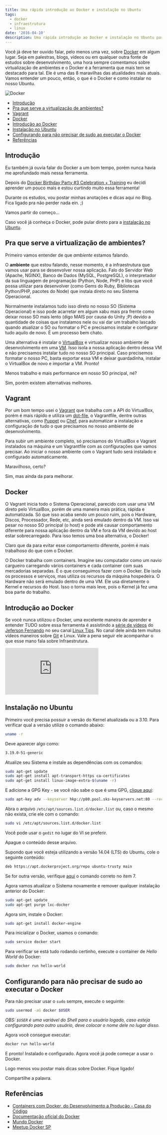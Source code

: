 ```yaml
---
title: Uma rápida introdução ao Docker e instalação no Ubuntu
tags:
  - docker
  - infraestrutura
  - linux
date: '2016-04-10'
description: Uma rápida introdução ao Docker e instalação no Ubuntu para iniciantes. Dicas para não precisar de sudo ao executar o Docker e como iniciar o Docker junto com o Sistema Operacional.
---
```


Você já deve ter ouvido falar, pelo menos uma vez, sobre [Docker](https://www.docker.com/) em algum lugar. Seja em palestras, blogs, vídeos ou em qualquer outra fonte de estudos sobre desenvolvimento, uma hora sempre comentamos sobre virtualização de ambientes e o Docker é a ferramenta que mais tem se destacado para tal. Ele é uma das 8 maravilhas das atualidades mais atuais. Vamos entender um pouco, então, o que é o Docker e como instalar no nosso Ubuntu.

![Docker](/images/posts/docker.png)

<!-- vscode-markdown-toc -->
* [Introdução](#Introduo)
* [Pra que serve a virtualização de ambientes?](#Praqueserveavirtualizaodeambientes)
* [Vagrant](#Vagrant)
* [Docker](#Docker)
* [Introdução ao Docker](#IntroduoaoDocker)
* [Instalação no Ubuntu](#InstalaonoUbuntu)
* [Configurando para não precisar de sudo ao executar o Docker](#ConfigurandoparanoprecisardesudoaoexecutaroDocker)
* [Referências](#Referncias)

<!-- vscode-markdown-toc-config
	numbering=false
	autoSave=true
	/vscode-markdown-toc-config -->
<!-- /vscode-markdown-toc -->


## <a name='Introduo'></a>Introdução

Eu também já ouvia falar do Docker a um bom tempo, porém nunca havia me aprofundado mais nessa ferramenta.

Depois do [Docker Birthday Party #3 Celebration + Training](https://www.meetup.com/pt-BR/Docker-Sao-Paulo/events/229053547/) eu decidi aprender um pouco mais e estou curtindo muito essa ferramenta!

Durante os estudos, vou postar minhas anotações e dicas aqui no Blog. Fica ligado pra não perder nada ein. ;)

Vamos partir do começo...

Caso você já conheça o Docker, pode pular direto para a [instalação no Ubuntu](#Instala_E7_E3o_no_Ubuntu).

## <a name='Praqueserveavirtualizaodeambientes'></a>Pra que serve a virtualização de ambientes?

Primeiro vamos entender de que *ambiente* estamos falando.

O **ambiente** que estou falando, nesse momento, é a infraestrutura que vamos usar para se desenvolver nossa aplicação. Falo do Servidor Web (Apache, NGINX), Banco de Dados (MySQL, PostgreSQL), o interpretador da sua linguagem de programação (Python, Node, PHP) e libs que você possa utilizar para desenvolver (como Gems do Ruby, Bibliotecas Python/PHP, pacotes do Node) que instala direto no seu Sistema Operacional.

Normalmente instalamos tudo isso direto no nosso SO (Sistema Operacional) e isso pode acarretar em algum xabu mais pra frente como deixar nosso SO mais lento (digo MAIS por causa do Unity ;P) devido a quantidade de coisas que instalamos nele ou vai dar um trabalho lascado quando atualizar o SO ou formatar o PC e precisamos instalar e configurar tudo aquilo de novo. É um processo bem chato.

Uma alternativa é instalar o [VirtualBox](https://www.virtualbox.org/) e virtualizar nosso ambiente de desenvolvimento em uma [VM](https://pt.wikipedia.org/wiki/M%C3%A1quina_virtual). Isso isola a nossa aplicação dentro dessa VM e não precisamos instalar tudo no nosso SO principal. Caso precisemos formatar o nosso PC, basta exportar essa VM e deixar guardadinha, instalar o VirtualBox de novo e importar a VM. Pronto!

Menos trabalho e mais performance em nosso SO principal, né?

Sim, porém existem alternativas melhores.



## <a name='Vagrant'></a>Vagrant

Por um bom tempo usei o [Vagrant](/posts/vagrant-introducao-instalacao/) que trabalha com a API do VirtualBox, porém é mais rápido e utiliza um [dot-file](https://en.wikipedia.org/wiki/Dot-file), o Vagrantfile, dentre outras alternativas, como [Puppet](https://puppet.com/) ou [Chef](https://www.chef.io/), para automatizar a instalação e configuração de tudo o que precisamos no nosso ambiente de desenvolvimento.

Para subir um ambiente completo, só precisamos do VirtualBox e Vagrant instalados na máquina e um Vagrantfile com as configurações que vamos precisar. Ao iniciar o nosso ambiente com o Vagrant tudo será instalado e configurado automaticamente.

Maravilhoso, certo?

Sim, mas ainda da para melhorar.

## <a name='Docker'></a>Docker

O Vagrant inicia todo o Sistema Operacional, parecido com usar uma VM direto pelo VirtualBox, porém de uma maneira mais prática, rápida e automatizada. Só que isso acaba sendo um pouco ruim, pois o Hardware, Discos, Processador, Rede, etc, ainda será emulado dentro da VM. Isso vai pesar no nosso SO principal (o host) e pode até causar comportamento diferente para nossa aplicação dentro da VM e fora da VM devido ao host estar sobrecarregado. Para isso temos uma boa alternativa, o Docker!

Claro que da para evitar esse comportamento diferente, porém é mais trabalhoso do que com o Docker.

O Docker trabalha com containers. Imagine seu computador como um navio cargueiro carregando vários containers e cada container com suas mercadorias separadas. É o que conseguimos fazer com o Docker. Ele isola os processos e serviços, mas utiliza os recursos da máquina hospedeira. O Hardware não será emulado dentro de uma VM. Ele usa diretamente o Kernel e recursos do Host. Isso o torna mais leve, pois o Kernel já fez uma boa parte do trabalho.

## <a name='IntroduoaoDocker'></a>Introdução ao Docker

Se você nunca utilizou o Docker, uma excelente maneira de aprender e entender TUDO sobre essa ferramenta é assistindo a [série de vídeos](https://www.youtube.com/watch?v=0cDj7citEjE) do [Jeferson Fernando](https://twitter.com/badtux_) no seu canal [Linux Tips](https://www.youtube.com/channel/UCJnKVGmXRXrH49Tvrx5X0Sw). No canal dele ainda tem muitos vídeos maneiros sobre [Git](https://www.youtube.com/watch?v=_aj3hsEh9iw) e Linux. Vale a pena seguir ele acompanhar o que esse mano fala sobre Infraestrutura.

<iframe src="https://www.youtube.com/embed/0cDj7citEjE" frameborder="0" allowfullscreen></iframe>

## <a name='InstalaonoUbuntu'></a>Instalação no Ubuntu

Primeiro você precisa possuir a versão do Kernel atualizada ou a 3.10. Para verificar qual a versão utilize o comando abaixo:

```bash
uname -r
```

Deve aparecer algo como:

```bash
3.19.0-51-generic
```

Atualize seu Sistema e instale as dependências  com os comandos:

```bash
sudo apt-get update
sudo apt-get install apt-transport-https ca-certificates
sudo apt-get install linux-image-extra-$(uname -r)
```

E adicione a GPG Key - se você não sabe o que é uma GPG, [clique aqui](https://pt.wikipedia.org/wiki/GNU_Privacy_Guard):

```bash
sudo apt-key adv --keyserver hkp://p80.pool.sks-keyservers.net:80 --recv-keys 58118E89F3A912897C070ADBF76221572C52609D
```

Abra o arquivo `/etc/apt/sources.list.d/docker.list` ou, caso o mesmo não exista, crie ele com o comando:

```bash
sudo vi /etc/apt/sources.list.d/docker.list
```

Você pode usar o `gedit` no lugar do VI se preferir.

Apague o conteúdo desse arquivo.

Supondo que você esteja utilizando a versão 14.04 (LTS) do Ubuntu, cole o seguinte conteúdo:

```bash
deb https://apt.dockerproject.org/repo ubuntu-trusty main
```

Se for outra versão, verifique [aqui](https://docs.docker.com/engine/installation/linux/ubuntulinux/) o comando correto no item 7.

Agora vamos atualizar o Sistema novamente e remover qualquer instalação anterior do Docker:

```bash
sudo apt-get update
sudo apt-get purge lxc-docker
```

Agora sim, instale o Docker:

```bash
sudo apt-get install docker-engine
```

Para inicializar o Docker, usamos o comando:

```bash
sudo service docker start
```

Para verificar se está tudo rodando certinho, execute o container de *Hello World* do Docker:

```bash
sudo docker run hello-world
```

## <a name='ConfigurandoparanoprecisardesudoaoexecutaroDocker'></a>Configurando para não precisar de sudo ao executar o Docker

Para não precisar usar o `sudo` sempre, execute o seguinte:

```bash
sudo usermod -aG docker $USER
```

*OBS: `$USER` é uma variável do Shell para o usuário logado, caso esteja configurando para outro usuário, deve colocar o nome dele no lugar disso.*

Agora você consegue executar:

```bash
docker run hello-world
```

E pronto! Instalado e configurado. Agora você já pode começar a usar o Docker.

Logo menos vou postar mais dicas sobre Docker. Fique ligado!

Compartilhe a palavra.

## <a name='Referncias'></a>Referências

- [Containers com Docker, do Desenvolvimento a Produção - Casa do Código](https://www.casadocodigo.com.br/products/livro-docker)
- [Documentação oficial do Docker](https://docs.docker.com/)
- [Mundo Docker](https://www.mundodocker.com.br/o-que-e-docker/)
- [Meetup Docker SP](https://www.meetup.com/pt-BR/docker-sao-paulo/)
